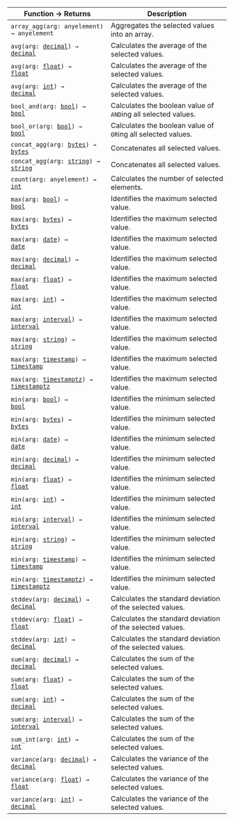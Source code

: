 Function &rarr; Returns | Description
--- | ---
<code>array_agg(arg: anyelement) &rarr; anyelement</code> | <span class="funcdesc">Aggregates the selected values into an array.</span>
<code>avg(arg: <a href="decimal.html">decimal</a>) &rarr; <a href="decimal.html">decimal</a></code> | <span class="funcdesc">Calculates the average of the selected values.</span>
<code>avg(arg: <a href="float.html">float</a>) &rarr; <a href="float.html">float</a></code> | <span class="funcdesc">Calculates the average of the selected values.</span>
<code>avg(arg: <a href="int.html">int</a>) &rarr; <a href="decimal.html">decimal</a></code> | <span class="funcdesc">Calculates the average of the selected values.</span>
<code>bool_and(arg: <a href="bool.html">bool</a>) &rarr; <a href="bool.html">bool</a></code> | <span class="funcdesc">Calculates the boolean value of `AND`ing all selected values.</span>
<code>bool_or(arg: <a href="bool.html">bool</a>) &rarr; <a href="bool.html">bool</a></code> | <span class="funcdesc">Calculates the boolean value of `OR`ing all selected values.</span>
<code>concat_agg(arg: <a href="bytes.html">bytes</a>) &rarr; <a href="bytes.html">bytes</a></code> | <span class="funcdesc">Concatenates all selected values.</span>
<code>concat_agg(arg: <a href="string.html">string</a>) &rarr; <a href="string.html">string</a></code> | <span class="funcdesc">Concatenates all selected values.</span>
<code>count(arg: anyelement) &rarr; <a href="int.html">int</a></code> | <span class="funcdesc">Calculates the number of selected elements.</span>
<code>max(arg: <a href="bool.html">bool</a>) &rarr; <a href="bool.html">bool</a></code> | <span class="funcdesc">Identifies the maximum selected value.</span>
<code>max(arg: <a href="bytes.html">bytes</a>) &rarr; <a href="bytes.html">bytes</a></code> | <span class="funcdesc">Identifies the maximum selected value.</span>
<code>max(arg: <a href="date.html">date</a>) &rarr; <a href="date.html">date</a></code> | <span class="funcdesc">Identifies the maximum selected value.</span>
<code>max(arg: <a href="decimal.html">decimal</a>) &rarr; <a href="decimal.html">decimal</a></code> | <span class="funcdesc">Identifies the maximum selected value.</span>
<code>max(arg: <a href="float.html">float</a>) &rarr; <a href="float.html">float</a></code> | <span class="funcdesc">Identifies the maximum selected value.</span>
<code>max(arg: <a href="int.html">int</a>) &rarr; <a href="int.html">int</a></code> | <span class="funcdesc">Identifies the maximum selected value.</span>
<code>max(arg: <a href="interval.html">interval</a>) &rarr; <a href="interval.html">interval</a></code> | <span class="funcdesc">Identifies the maximum selected value.</span>
<code>max(arg: <a href="string.html">string</a>) &rarr; <a href="string.html">string</a></code> | <span class="funcdesc">Identifies the maximum selected value.</span>
<code>max(arg: <a href="timestamp.html">timestamp</a>) &rarr; <a href="timestamp.html">timestamp</a></code> | <span class="funcdesc">Identifies the maximum selected value.</span>
<code>max(arg: <a href="timestamp.html">timestamptz</a>) &rarr; <a href="timestamp.html">timestamptz</a></code> | <span class="funcdesc">Identifies the maximum selected value.</span>
<code>min(arg: <a href="bool.html">bool</a>) &rarr; <a href="bool.html">bool</a></code> | <span class="funcdesc">Identifies the minimum selected value.</span>
<code>min(arg: <a href="bytes.html">bytes</a>) &rarr; <a href="bytes.html">bytes</a></code> | <span class="funcdesc">Identifies the minimum selected value.</span>
<code>min(arg: <a href="date.html">date</a>) &rarr; <a href="date.html">date</a></code> | <span class="funcdesc">Identifies the minimum selected value.</span>
<code>min(arg: <a href="decimal.html">decimal</a>) &rarr; <a href="decimal.html">decimal</a></code> | <span class="funcdesc">Identifies the minimum selected value.</span>
<code>min(arg: <a href="float.html">float</a>) &rarr; <a href="float.html">float</a></code> | <span class="funcdesc">Identifies the minimum selected value.</span>
<code>min(arg: <a href="int.html">int</a>) &rarr; <a href="int.html">int</a></code> | <span class="funcdesc">Identifies the minimum selected value.</span>
<code>min(arg: <a href="interval.html">interval</a>) &rarr; <a href="interval.html">interval</a></code> | <span class="funcdesc">Identifies the minimum selected value.</span>
<code>min(arg: <a href="string.html">string</a>) &rarr; <a href="string.html">string</a></code> | <span class="funcdesc">Identifies the minimum selected value.</span>
<code>min(arg: <a href="timestamp.html">timestamp</a>) &rarr; <a href="timestamp.html">timestamp</a></code> | <span class="funcdesc">Identifies the minimum selected value.</span>
<code>min(arg: <a href="timestamp.html">timestamptz</a>) &rarr; <a href="timestamp.html">timestamptz</a></code> | <span class="funcdesc">Identifies the minimum selected value.</span>
<code>stddev(arg: <a href="decimal.html">decimal</a>) &rarr; <a href="decimal.html">decimal</a></code> | <span class="funcdesc">Calculates the standard deviation of the selected values.</span>
<code>stddev(arg: <a href="float.html">float</a>) &rarr; <a href="float.html">float</a></code> | <span class="funcdesc">Calculates the standard deviation of the selected values.</span>
<code>stddev(arg: <a href="int.html">int</a>) &rarr; <a href="decimal.html">decimal</a></code> | <span class="funcdesc">Calculates the standard deviation of the selected values.</span>
<code>sum(arg: <a href="decimal.html">decimal</a>) &rarr; <a href="decimal.html">decimal</a></code> | <span class="funcdesc">Calculates the sum of the selected values.</span>
<code>sum(arg: <a href="float.html">float</a>) &rarr; <a href="float.html">float</a></code> | <span class="funcdesc">Calculates the sum of the selected values.</span>
<code>sum(arg: <a href="int.html">int</a>) &rarr; <a href="decimal.html">decimal</a></code> | <span class="funcdesc">Calculates the sum of the selected values.</span>
<code>sum(arg: <a href="interval.html">interval</a>) &rarr; <a href="interval.html">interval</a></code> | <span class="funcdesc">Calculates the sum of the selected values.</span>
<code>sum_int(arg: <a href="int.html">int</a>) &rarr; <a href="int.html">int</a></code> | <span class="funcdesc">Calculates the sum of the selected values.</span>
<code>variance(arg: <a href="decimal.html">decimal</a>) &rarr; <a href="decimal.html">decimal</a></code> | <span class="funcdesc">Calculates the variance of the selected values.</span>
<code>variance(arg: <a href="float.html">float</a>) &rarr; <a href="float.html">float</a></code> | <span class="funcdesc">Calculates the variance of the selected values.</span>
<code>variance(arg: <a href="int.html">int</a>) &rarr; <a href="decimal.html">decimal</a></code> | <span class="funcdesc">Calculates the variance of the selected values.</span>

